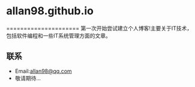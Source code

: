 # allan98.github.io
=====================
第一次开始尝试建立个人博客!主要关于IT技术，包括软件编程和一些IT系统管理方面的文章。

## 联系
+ Email:allan98@qq.com
+ 敬请期待...